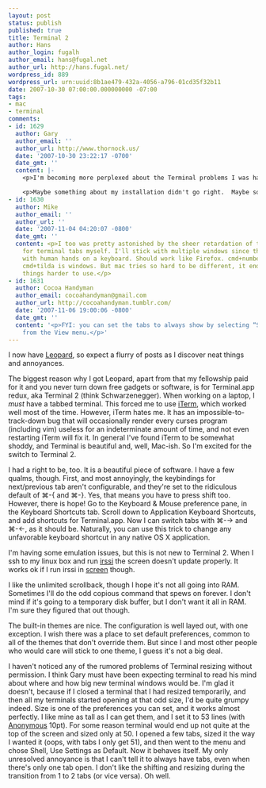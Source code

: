 ```yaml
---
layout: post
status: publish
published: true
title: Terminal 2
author: Hans
author_login: fugalh
author_email: hans@fugal.net
author_url: http://hans.fugal.net/
wordpress_id: 889
wordpress_url: urn:uuid:8b1ae479-432a-4056-a796-01cd35f32b11
date: 2007-10-30 07:00:00.000000000 -07:00
tags:
- mac
- terminal
comments:
- id: 1629
  author: Gary
  author_email: ''
  author_url: http://www.thornock.us/
  date: '2007-10-30 23:22:17 -0700'
  date_gmt: ''
  content: |-
    <p>I'm becoming more perplexed about the Terminal problems I was having.  I tried doing the same thing on a co-worker's MacBook, also running Leopard, that was causing me headaches.  Everything worked fine.</p>

    <p>Maybe something about my installation didn't go right.  Maybe some configuration from my old Tiger Terminal.app conflicted with the new app.  Maybe it's a PowerPC-specific problem.  I'm not sure, and right now my Powerbook is back on Tiger until I get new EVDO software from Verizon.  I'll try again then.</p>
- id: 1630
  author: Mike
  author_email: ''
  author_url: ''
  date: '2007-11-04 04:20:07 -0800'
  date_gmt: ''
  content: <p>I too was pretty astonished by the sheer retardation of the keybindings
    for terminal tabs myself. I'll stick with multiple windows since that is doable
    with human hands on a keyboard. Should work like Firefox. cmd+number is tabs,
    cmd+tilda is windows. But mac tries so hard to be different, it ends up making
    things harder to use.</p>
- id: 1631
  author: Cocoa Handyman
  author_email: cocoahandyman@gmail.com
  author_url: http://cocoahandyman.tumblr.com/
  date: '2007-11-06 19:00:06 -0800'
  date_gmt: ''
  content: '<p>FYI: you can set the tabs to always show by selecting “Show Tab Bar”
    from the View menu.</p>'
---
```

<p>I now have <a href="http://www.apple.com/macosx/">Leopard</a>, so expect a flurry of posts as I discover neat things and annoyances.</p>

<p>The biggest reason why I got Leopard, apart from that my fellowship paid for it
and you never turn down free gadgets or software, is for Terminal.app redux,
aka Terminal 2 (think Schwarzenegger). When working on a laptop, I <em>must</em> have
a tabbed terminal. This forced me to use
<a href="http://iterm.sourceforge.net/">iTerm</a>, which worked well most of the time.
However, iTerm hates me. It has an impossible-to-track-down bug that will
occasionally render every curses program (including vim) useless for an
indeterminate amount of time, and not even restarting iTerm will fix it. In general I've found iTerm to be somewhat shoddy, and Terminal is beautiful and, well, Mac-ish. So I'm excited for the switch to Terminal 2.</p>

<p>I had a right to be, too. It is a beautiful piece of software. I have a few qualms, though. First, and most annoyingly, the keybindings for next/previous tab aren't configurable, and they're set to the ridiculous default of ⌘-{ and ⌘-}. Yes, that means you have to press shift too. However, there is hope! Go to the Keyboard &amp; Mouse preference pane, in the Keyboard Shortcuts tab. Scroll down to Application Keyboard Shortcuts, and add shortcuts for Terminal.app. Now I can switch tabs with ⌘-→ and ⌘-←, as it should be. Naturally, you can use this trick to change any unfavorable keyboard shortcut in any native OS X application.</p>

<p>I'm having some emulation issues, but this is not new to Terminal 2. When I ssh to my linux box and run <a href="http://irssi.org/">irssi</a> the screen doesn't update properly. It works ok if I run irssi in <a href="http://www.gnu.org/software/screen/">screen</a> though. </p>

<p>I like the unlimited scrollback, though I hope it's not all going into RAM. Sometimes I'll do the odd copious command that spews on forever. I don't mind if it's going to a temporary disk buffer, but I don't want it all in RAM. I'm sure they figured that out though.</p>

<p>The built-in themes are nice. The configuration is well layed out, with one exception. I wish there was a place to set default preferences, common to all of the themes that don't override them. But since I and most other people who would care will stick to one theme, I guess it's not a big deal.</p>

<p>I haven't noticed any of the rumored problems of Terminal resizing without permission. I think Gary must have been expecting terminal to read his mind about where and how big new terminal windows would be. I'm glad it doesn't, because if I closed a terminal that I had resized temporarily, and then all my terminals started opening at that odd size, I'd be quite grumpy indeed. Size is one of the preferences you can set, and it works almost perfectly. I like mine as tall as I can get them, and I set it to 53 lines (with <a href="http://www.ms-studio.com/FontSales/anonymous.html">Anonymous</a> 10pt). For some reason terminal would end up not quite at the top of the screen and sized only at 50. I opened a few tabs, sized it the way I wanted it (oops, with tabs I only get 51), and then went to the menu and chose Shell, Use Settings as Default. Now it behaves itself. My only unresolved annoyance is that I can't tell it to always have tabs, even when there's only one tab open. I don't like the shifting and resizing during the transition from 1 to 2 tabs (or vice versa). Oh well.</p>

